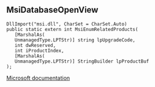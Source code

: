 ## MsiDatabaseOpenView

```
DllImport("msi.dll", CharSet = CharSet.Auto)
public static extern int MsiEnumRelatedProducts(
   [MarshalAs(
   UnmanagedType.LPTStr)] string lpUpgradeCode,
   int dwReserved,
   int iProductIndex,
   [MarshalAs(
   UnmanagedType.LPTStr)] StringBuilder lpProductBuf
);
```

[Microsoft documentation](https://docs.microsoft.com/en-us/windows/win32/api/msi/nf-msi-msidatabaseopenvieww)
